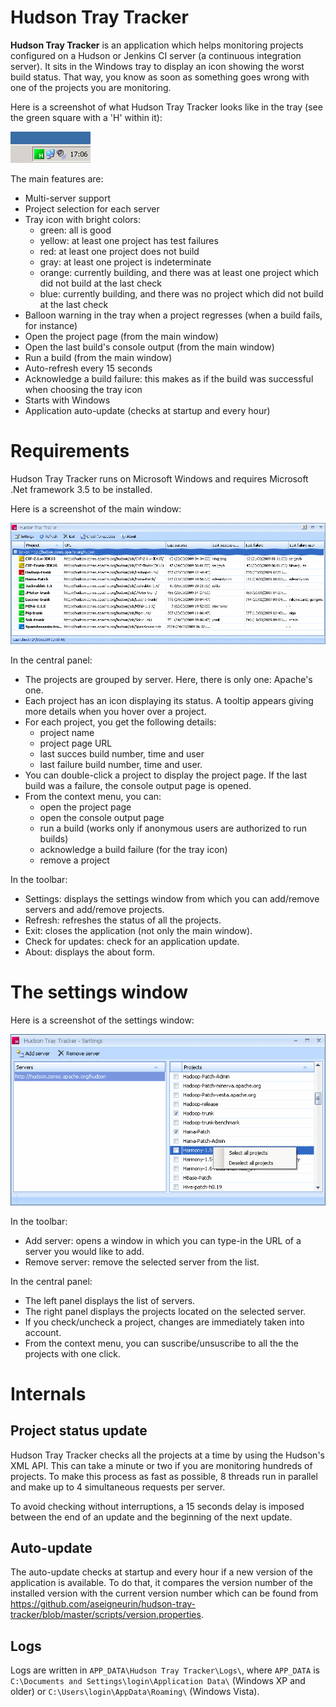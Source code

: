 # Hudson Tray Tracker

**Hudson Tray Tracker** is an application which helps monitoring projects configured on a Hudson or Jenkins CI server (a continuous integration server). It sits in the Windows tray to display an icon showing the worst build status. That way, you know as soon as something goes wrong with one of the projects you are monitoring.

Here is a screenshot of what Hudson Tray Tracker looks like in the tray (see the green square with a 'H' within it):

![Tray](doc/img/HudsonTrayTracker_Tray.gif)

The main features are:

* Multi-server support
* Project selection for each server
* Tray icon with bright colors:
  * green: all is good
  * yellow: at least one project has test failures
  * red: at least one project does not build
  * gray: at least one project is indeterminate
  * orange: currently building, and there was at least one project which did not build at the last check
  * blue: currently building, and there was no project which did not build at the last check
* Balloon warning in the tray when a project regresses (when a build fails, for instance)
* Open the project page (from the main window)
* Open the last build's console output (from the main window)
* Run a build (from the main window)
* Auto-refresh every 15 seconds
* Acknowledge a build failure: this makes as if the build was successful when choosing the tray icon
* Starts with Windows
* Application auto-update (checks at startup and every hour)

# Requirements

Hudson Tray Tracker runs on Microsoft Windows and requires Microsoft .Net framework 3.5 to be installed.

Here is a screenshot of the main window:

![Main window](doc/img/HudsonTrayTracker_MainWindow.gif)

In the central panel:

* The projects are grouped by server. Here, there is only one: Apache's one.
* Each project has an icon displaying its status. A tooltip appears giving more details when you hover over a project.
* For each project, you get the following details:
  * project name
  * project page URL
  * last succes build number, time and user
  * last failure build number, time and user.
* You can double-click a project to display the project page. If the last build was a failure, the console output page is opened.
* From the context menu, you can:
  * open the project page
  * open the console output page
  * run a build (works only if anonymous users are authorized to run builds)
  * acknowledge a build failure (for the tray icon)
  * remove a project

In the toolbar:

* Settings: displays the settings window from which you can add/remove servers and add/remove projects.
* Refresh: refreshes the status of all the projects.
* Exit: closes the application (not only the main window).
* Check for updates: check for an application update.
* About: displays the about form.

# The settings window

Here is a screenshot of the settings window:

![Settings](doc/img/HudsonTrayTracker_Settings.gif)

In the toolbar:

* Add server: opens a window in which you can type-in the URL of a server you would like to add.
* Remove server: remove the selected server from the list.

In the central panel:

* The left panel displays the list of servers.
* The right panel displays the projects located on the selected server.
* If you check/uncheck a project, changes are immediately taken into account.
* From the context menu, you can suscribe/unsuscribe to all the the projects with one click.

# Internals

## Project status update

Hudson Tray Tracker checks all the projects at a time by using the Hudson's XML API. This can take a minute or two if you are monitoring hundreds of projects. To make this process as fast as possible, 8 threads run in parallel and make up to 4 simultaneous requests per server.

To avoid checking without interruptions, a 15 seconds delay is imposed between the end of an update and the beginning of the next update.

## Auto-update

The auto-update checks at startup and every hour if a new version of the application is available. To do that, it compares the version number of the installed version with the current version number which can be found from https://github.com/aseigneurin/hudson-tray-tracker/blob/master/scripts/version.properties.

## Logs

Logs are written in `APP_DATA\Hudson Tray Tracker\Logs\`, where `APP_DATA` is `C:\Documents and Settings\login\Application Data\` (Windows XP and older) or `C:\Users\login\AppData\Roaming\` (Windows Vista).